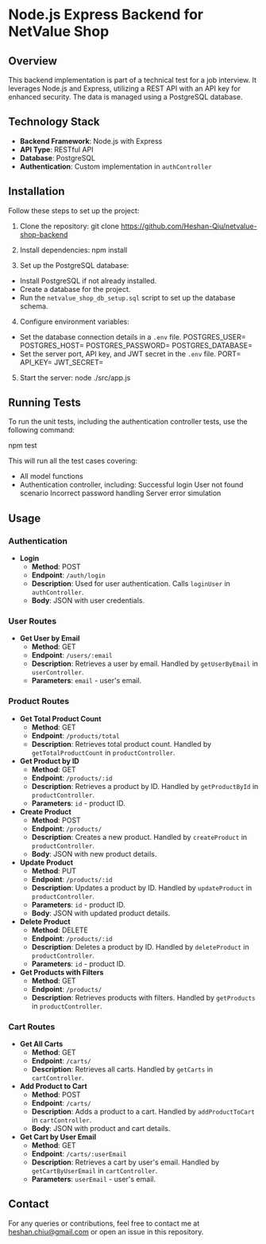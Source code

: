 # Node.js Express Backend for NetValue Shop

## Overview

This backend implementation is part of a technical test for a job interview. It leverages Node.js and Express, utilizing a REST API with an API key for enhanced security. The data is managed using a PostgreSQL database.

## Technology Stack

-   **Backend Framework**: Node.js with Express
-   **API Type**: RESTful API
-   **Database**: PostgreSQL
-   **Authentication**: Custom implementation in `authController`

## Installation

Follow these steps to set up the project:

1. Clone the repository:
   git clone https://github.com/Heshan-Qiu/netvalue-shop-backend

2. Install dependencies:
   npm install

3. Set up the PostgreSQL database:

-   Install PostgreSQL if not already installed.
-   Create a database for the project.
-   Run the `netvalue_shop_db_setup.sql` script to set up the database schema.

4. Configure environment variables:

-   Set the database connection details in a `.env` file.
    POSTGRES_USER=
    POSTGRES_HOST=
    POSTGRES_PASSWORD=
    POSTGRES_DATABASE=
-   Set the server port, API key, and JWT secret in the `.env` file.
    PORT=
    API_KEY=
    JWT_SECRET=

5. Start the server:
   node ./src/app.js

## Running Tests

To run the unit tests, including the authentication controller tests, use the following command:

npm test

This will run all the test cases covering:

-   All model functions
-   Authentication controller, including:
    Successful login
    User not found scenario
    Incorrect password handling
    Server error simulation

## Usage

### Authentication

-   **Login**
    -   **Method**: POST
    -   **Endpoint**: `/auth/login`
    -   **Description**: Used for user authentication. Calls `loginUser` in `authController`.
    -   **Body**: JSON with user credentials.

### User Routes

-   **Get User by Email**
    -   **Method**: GET
    -   **Endpoint**: `/users/:email`
    -   **Description**: Retrieves a user by email. Handled by `getUserByEmail` in `userController`.
    -   **Parameters**: `email` - user's email.

### Product Routes

-   **Get Total Product Count**
    -   **Method**: GET
    -   **Endpoint**: `/products/total`
    -   **Description**: Retrieves total product count. Handled by `getTotalProductCount` in `productController`.
-   **Get Product by ID**
    -   **Method**: GET
    -   **Endpoint**: `/products/:id`
    -   **Description**: Retrieves a product by ID. Handled by `getProductById` in `productController`.
    -   **Parameters**: `id` - product ID.
-   **Create Product**
    -   **Method**: POST
    -   **Endpoint**: `/products/`
    -   **Description**: Creates a new product. Handled by `createProduct` in `productController`.
    -   **Body**: JSON with new product details.
-   **Update Product**
    -   **Method**: PUT
    -   **Endpoint**: `/products/:id`
    -   **Description**: Updates a product by ID. Handled by `updateProduct` in `productController`.
    -   **Parameters**: `id` - product ID.
    -   **Body**: JSON with updated product details.
-   **Delete Product**
    -   **Method**: DELETE
    -   **Endpoint**: `/products/:id`
    -   **Description**: Deletes a product by ID. Handled by `deleteProduct` in `productController`.
    -   **Parameters**: `id` - product ID.
-   **Get Products with Filters**
    -   **Method**: GET
    -   **Endpoint**: `/products/`
    -   **Description**: Retrieves products with filters. Handled by `getProducts` in `productController`.

### Cart Routes

-   **Get All Carts**
    -   **Method**: GET
    -   **Endpoint**: `/carts/`
    -   **Description**: Retrieves all carts. Handled by `getCarts` in `cartController`.
-   **Add Product to Cart**
    -   **Method**: POST
    -   **Endpoint**: `/carts/`
    -   **Description**: Adds a product to a cart. Handled by `addProductToCart` in `cartController`.
    -   **Body**: JSON with product and cart details.
-   **Get Cart by User Email**
    -   **Method**: GET
    -   **Endpoint**: `/carts/:userEmail`
    -   **Description**: Retrieves a cart by user's email. Handled by `getCartByUserEmail` in `cartController`.
    -   **Parameters**: `userEmail` - user's email.

## Contact

For any queries or contributions, feel free to contact me at heshan.chiu@gmail.com or open an issue in this repository.
